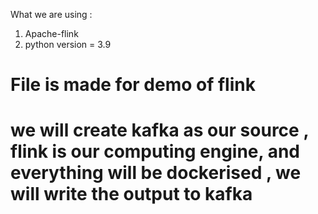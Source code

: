 What we are using :
1. Apache-flink
2. python version = 3.9
   
# File is made for demo of flink
# we will create kafka as our source , flink is our computing engine, and everything will be dockerised , we will write the output to kafka


